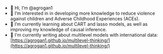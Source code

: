 - 👋 Hi, I’m @agrogan1
- 👀 I’m interested in in developing more knowledge to reduce violence against children and Adverse Childhood Experiences (ACEs).
- 🌱 I’m currently learning about CART and lasso models, as well as improving my knowledge of causal inference.
- 📘 I'm currently writing about multilevel models with international data: [https://agrogan1.github.io/multilevel-thinking/](https://agrogan1.github.io/multilevel-thinking/)

<!---
agrogan1/agrogan1 is a ✨ special ✨ repository because its `README.md` (this file) appears on your GitHub profile.
You can click the Preview link to take a look at your changes.
--->
